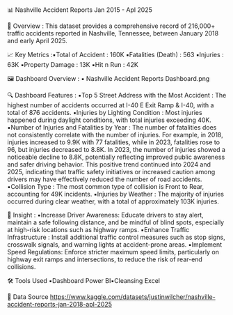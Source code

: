 📊 Nashville Accident Reports Jan 2015 - Apl 2025

📌 Overview : This dataset provides a comprehensive record of 216,000+ traffic accidents reported in Nashville, Tennessee, between January 2018 and early April 2025.

📈 Key Metrics :▪️Total of Accident : 160K ▪️Fatalities (Death) : 563 ▪️Injuries : 63K ▪️Property Damage : 13K ▪️Hit n Run : 42K

🖼️ Dashboard Overview :
▪️ Nashville Accident Reports Dashboard.png

🔍 Dashboard Features : 
▪️Top 5 Street Address with the Most Accident : The highest number of accidents occurred at I-40 E Exit Ramp & I-40, with a total of 876 accidents.
▪️Injuries by Lighting Condition : Most injuries happened during daylight conditions, with total injuries exceeding 40K.
▪️Number of Injuries and Fatalities by Year : The number of fatalities does not consistently correlate with the number of injuries. For example, in 2018, injuries increased to 9.9K with 77 fatalities, while in 2023, fatalities rose to 96, but injuries decreased to 8.8K.
In 2023, the number of injuries showed a noticeable decline to 8.8K, potentially reflecting improved public awareness and safer driving behavior. This positive trend continued into 2024 and 2025, indicating that traffic safety initiatives or increased caution among drivers may have effectively reduced the number of road accidents.
▪️Collision Type : The most common type of collision is Front to Rear, accounting for 49K incidents.
▪️Injuries by Weather : The majority of injuries occurred during clear weather, with a total of approximately 103K injuries.

📌 Insight : 
▪️Increase Driver Awareness: Educate drivers to stay alert, maintain a safe following distance, and be mindful of blind spots, especially at high-risk locations such as highway ramps.
▪️Enhance Traffic Infrastructure : Install additional traffic control measures such as stop signs, crosswalk signals, and warning lights at accident-prone areas.
▪️Implement Speed Regulations: Enforce stricter maximum speed limits, particularly on highway exit ramps and intersections, to reduce the risk of rear-end collisions.

🛠 Tools Used ▪️Dashboard Power BI▪️Cleansing Excel

📂 Data Source https://www.kaggle.com/datasets/justinwilcher/nashville-accident-reports-jan-2018-apl-2025

